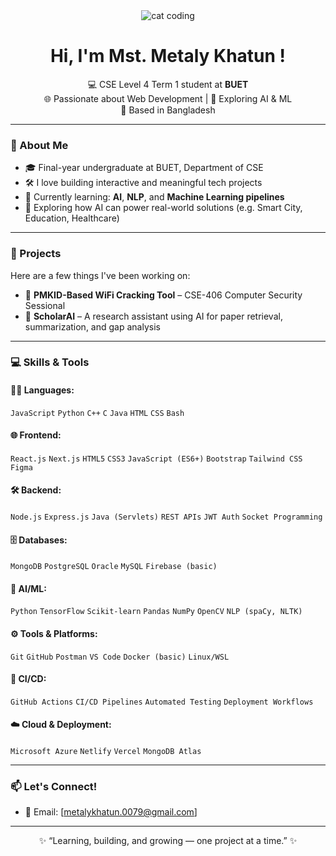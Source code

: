 

<div align="center">
  <img src="https://media2.giphy.com/media/v1.Y2lkPTc5MGI3NjExbXRvb2V1NmQzOXpoamx6ZzlwNXZlZzU5dGFpNzJjcTNoMGx4d3JxOCZlcD12MV9pbnRlcm5hbF9naWZfYnlfaWQmY3Q9Zw/gh5cT7QyWRW6zElM53/giphy.gif" alt="cat coding" />
</div>
<h1 align="center">Hi, I'm Mst. Metaly Khatun !</h1>

<p align="center">
  💻 CSE Level 4 Term 1 student at <b>BUET</b> <br>
  🌐 Passionate about Web Development | 🤖 Exploring AI & ML <br>
  📍 Based in Bangladesh
</p>

---

### 📍 About Me
- 🎓 Final-year undergraduate at BUET, Department of CSE  
- 🛠️ I love building interactive and meaningful tech projects  
- 🚀 Currently learning: **AI**, **NLP**, and **Machine Learning pipelines**  
- 🌱 Exploring how AI can power real-world solutions (e.g. Smart City, Education, Healthcare)

---

### 💼 Projects
Here are a few things I've been working on:
- 🔐 **PMKID-Based WiFi Cracking Tool** – CSE-406 Computer Security Sessional  
- 🧠 **ScholarAI** – A research assistant using AI for paper retrieval, summarization, and gap analysis  

---

### 💻 Skills & Tools

#### 👩‍💻 Languages:
`JavaScript` `Python` `C++` `C` `Java` `HTML` `CSS` `Bash`

#### 🌐 Frontend:
`React.js` `Next.js` `HTML5` `CSS3` `JavaScript (ES6+)` `Bootstrap` `Tailwind CSS` `Figma`

#### 🛠️ Backend:
`Node.js` `Express.js` `Java (Servlets)` `REST APIs` `JWT Auth` `Socket Programming`

#### 🗄️ Databases:
`MongoDB` `PostgreSQL` `Oracle` `MySQL` `Firebase (basic)`

#### 🤖 AI/ML:
`Python` `TensorFlow` `Scikit-learn` `Pandas` `NumPy` `OpenCV` `NLP (spaCy, NLTK)`

#### ⚙️ Tools & Platforms:
`Git` `GitHub` `Postman` `VS Code` `Docker (basic)` `Linux/WSL`

#### 🔄 CI/CD:
`GitHub Actions` `CI/CD Pipelines` `Automated Testing` `Deployment Workflows`

#### ☁️ Cloud & Deployment:
`Microsoft Azure` `Netlify` `Vercel` `MongoDB Atlas`

---

### 📫 Let's Connect!
- 📧 Email: [metalykhatun.0079@gmail.com]

---

<p align="center">✨ “Learning, building, and growing — one project at a time.” ✨</p>
